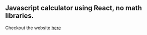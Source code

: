 ## Javascript calculator using React, no math libraries.

Checkout the website [here](https://javascript-calculator-bikram.netlify.app/)
